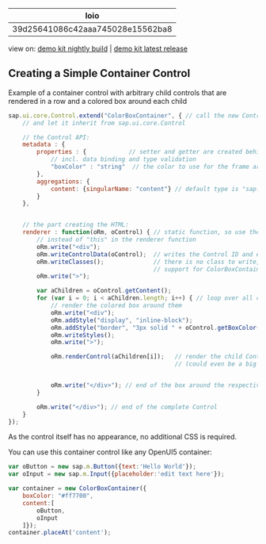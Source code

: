 <!-- loio39d25641086c42aaa745028e15562ba8 -->

| loio |
| -----|
| 39d25641086c42aaa745028e15562ba8 |

<div id="loio">

view on: [demo kit nightly build](https://openui5nightly.hana.ondemand.com/#/topic/39d25641086c42aaa745028e15562ba8) | [demo kit latest release](https://openui5.hana.ondemand.com/#/topic/39d25641086c42aaa745028e15562ba8)</div>

## Creating a Simple Container Control

Example of a container control with arbitrary child controls that are rendered in a row and a colored box around each child

``` js
sap.ui.core.Control.extend("ColorBoxContainer", { // call the new Control type "ColorBoxContainer"
    // and let it inherit from sap.ui.core.Control

    // the Control API:
    metadata : {
        properties : {            // setter and getter are created behind the scenes,
            // incl. data binding and type validation
            "boxColor" : "string"  // the color to use for the frame around each child Control
        },
        aggregations: {
            content: {singularName: "content"} // default type is "sap.ui.core.Control", multiple is "true"
        }
    },


    // the part creating the HTML:
    renderer : function(oRm, oControl) { // static function, so use the given "oControl" instance
        // instead of "this" in the renderer function
        oRm.write("<div");
        oRm.writeControlData(oControl);  // writes the Control ID and enables event handling - important!
        oRm.writeClasses();              // there is no class to write, but this enables
                                         // support for ColorBoxContainer.addStyleClass(...)
        oRm.write(">");

        var aChildren = oControl.getContent();
        for (var i = 0; i < aChildren.length; i++) { // loop over all child Controls,
            // render the colored box around them
            oRm.write("<div");
            oRm.addStyle("display", "inline-block");
            oRm.addStyle("border", "3px solid " + oControl.getBoxColor()); // specify the border around the child
            oRm.writeStyles();
            oRm.write(">");

            oRm.renderControl(aChildren[i]);   // render the child Control
                                               // (could even be a big Control tree, but you don't need to care)


            oRm.write("</div>"); // end of the box around the respective child
        }

        oRm.write("</div>"); // end of the complete Control
    }
});
```

As the control itself has no appearance, no additional CSS is required.

You can use this container control like any OpenUI5 container:

``` js
var oButton = new sap.m.Button({text:'Hello World'});
var oInput = new sap.m.Input({placeholder:'edit text here'});

var container = new ColorBoxContainer({
    boxColor: "#ff7700",
    content:[
        oButton,
        oInput
    ]});
container.placeAt('content');
```

